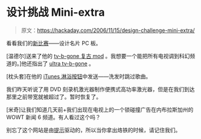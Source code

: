 # 设计挑战 Mini-extra

> 原文：<https://hackaday.com/2006/11/15/design-challenge-mini-extra/>

看看我们的[新比赛](http://www.hackaday.com/2006/11/15/hackaday-design-challenge-yes-a-contest/)——设计名片 PC 板。

[温德尔]送来了他的 [tv-b-gone 复古 mod](http://www.evilmadscientist.com/article.php/VintageRemote) 。我想要一个能把所有电视调到科幻频道的。]他还指出了 [ultra tv-b-gone](http://www.instructables.com/id/ELSIDWXRAFEP2881ZQ/?ALLSTEPS) 。

[枕头套]在他的 [iTunes 淋浴按钮](http://pillowcase1.blogspot.com/2006/11/shower-button.html)中发送——洗发时跳过歌曲。

我们昨天听说了用 DVD 刻录机激光器制作便携式高功率激光器，但是在我们到达那里之前带宽就被超过了。暂时恢复了。

[米奇]让我们知道几天前+我们出现在电视上的一个锁碰撞广告在内布拉斯加州的 WOWT 新闻 6 频道。有人看过这个吗？

别忘了这个网站是由[提示](http://hackaday.com/contact/tips/)驱动的，所以当你拿出烙铁的时候，请记住我们。